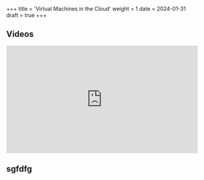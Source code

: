 +++
title = 'Virtual Machines in the Cloud'
weight = 1
date = 2024-01-31
draft = true
+++


## Videos

<div style="padding:56.25% 0 0 0;position:relative;">
<iframe src="https://player.vimeo.com/video/450246560?h=f9771a81fb&amp;badge=0&amp;autopause=0&amp;player_id=0&amp;app_id=58479" frameborder="0" allow="autoplay; fullscreen; picture-in-picture" style="position:absolute;top:0;left:0;width:100%;height:100%;" title="Linux"></iframe>
</div>

## sgfdfg
